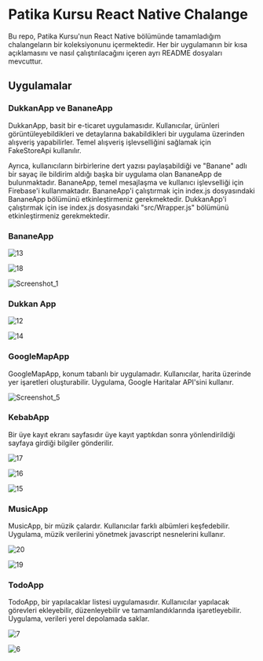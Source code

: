 # Patika Kursu React Native Chalange

Bu repo, Patika Kursu'nun React Native bölümünde tamamladığım chalangeların bir koleksiyonunu içermektedir. Her bir uygulamanın bir kısa açıklamasını ve nasıl çalıştırılacağını içeren ayrı README dosyaları mevcuttur.

## Uygulamalar

### DukkanApp ve BananeApp
DukkanApp, basit bir e-ticaret uygulamasıdır. Kullanıcılar, ürünleri görüntüleyebildikleri ve detaylarına bakabildikleri bir uygulama üzerinden alışveriş yapabilirler. Temel alışveriş işlevselliğini sağlamak için FakeStoreApi kullanılır.

Ayrıca, kullanıcıların birbirlerine dert yazısı paylaşabildiği ve "Banane" adlı bir sayaç ile bildirim aldığı başka bir uygulama olan BananeApp de bulunmaktadır. BananeApp, temel mesajlaşma ve kullanıcı işlevselliği için Firebase'i kullanmaktadır. BananeApp'i çalıştırmak için index.js dosyasındaki BananeApp bölümünü etkinleştirmeniz gerekmektedir.
DukkanApp'i çalıştırmak için ise index.js dosyasındaki "src/Wrapper.js" bölümünü etkinleştirmeniz gerekmektedir.



### BananeApp
![13](https://github.com/serkancan006/React-Native/assets/109299838/b0d2988e-4b68-4388-986e-705811b8cae2)

![18](https://github.com/serkancan006/React-Native/assets/109299838/67494eed-1116-48fd-8af4-af237b9784c4)

![Screenshot_1](https://github.com/serkancan006/React-Native/assets/109299838/f61296f6-ec88-4eab-ae06-4c10a4ecd9a1)



### Dukkan App
![12](https://github.com/serkancan006/React-Native/assets/109299838/cf3bbb44-4c9b-4647-a115-7ed01f270dc4)

![14](https://github.com/serkancan006/React-Native/assets/109299838/c137a75e-3321-46a4-80a3-1cb8bbe0caca)





### GoogleMapApp

GoogleMapApp, konum tabanlı bir uygulamadır. Kullanıcılar, harita üzerinde yer işaretleri oluşturabilir. Uygulama, Google Haritalar API'sini kullanır.


![Screenshot_5](https://github.com/serkancan006/React-Native/assets/109299838/43efb498-a949-4c9b-9729-530b78be307a)






### KebabApp

Bir üye kayıt ekranı sayfasıdır üye kayıt yaptıkdan sonra yönlendirildiği sayfaya girdiği bilgiler gönderilir.


![17](https://github.com/serkancan006/React-Native/assets/109299838/77ae5a00-8771-4eb2-aea2-1985f6f945af)

![16](https://github.com/serkancan006/React-Native/assets/109299838/ce6976b0-aad5-4191-bf6b-e6bad0dfb12b)

![15](https://github.com/serkancan006/React-Native/assets/109299838/ff7a7339-56b6-49a3-9b5d-59c884da4ae6)



### MusicApp

MusicApp, bir müzik çalardır. Kullanıcılar farklı albümleri keşfedebilir. Uygulama, müzik verilerini yönetmek javascript nesnelerini kullanır.


![20](https://github.com/serkancan006/React-Native/assets/109299838/11749c27-81c0-4d00-98ae-3d8a5f471f02)

![19](https://github.com/serkancan006/React-Native/assets/109299838/aa868b93-da82-4ccf-b02f-1830f337bcf0)



### TodoApp

TodoApp, bir yapılacaklar listesi uygulamasıdır. Kullanıcılar yapılacak görevleri ekleyebilir, düzenleyebilir ve tamamlandıklarında işaretleyebilir. Uygulama, verileri yerel depolamada saklar.


![7](https://github.com/serkancan006/React-Native/assets/109299838/cc69cb9c-2676-4e10-86ee-c95541020b53)

![6](https://github.com/serkancan006/React-Native/assets/109299838/286e75e3-aac3-4a24-849d-47ba76bd8a04)






